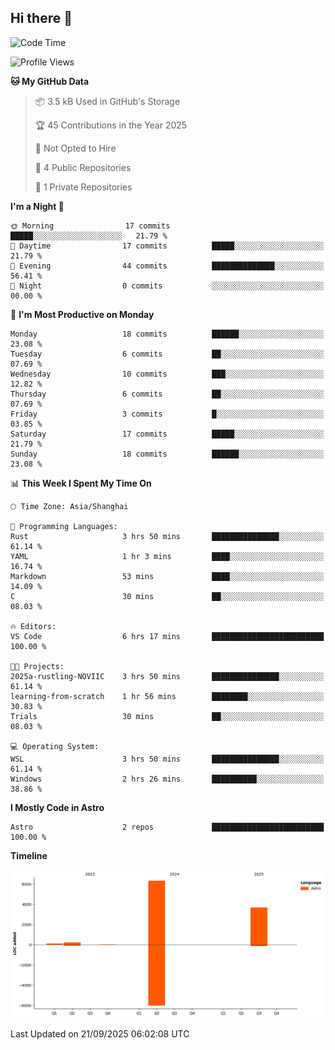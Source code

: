 ## Hi there 👋

<!--
**NOVIIC/NOVIIC** is a ✨ _special_ ✨ repository because its `README.md` (this file) appears on your GitHub profile.

Here are some ideas to get you started:

- 🔭 I’m currently working on ...
- 🌱 I’m currently learning ...
- 👯 I’m looking to collaborate on ...
- 🤔 I’m looking for help with ...
- 💬 Ask me about ...
- 📫 How to reach me: ...
- 😄 Pronouns: ...
- ⚡ Fun fact: ...
-->
<!--START_SECTION:waka-->
![Code Time](http://img.shields.io/badge/Code%20Time-7%20hrs%2030%20mins-blue)

![Profile Views](http://img.shields.io/badge/Profile%20Views-0-blue)

**🐱 My GitHub Data** 

> 📦 3.5 kB Used in GitHub's Storage 
 > 
> 🏆 45 Contributions in the Year 2025
 > 
> 🚫 Not Opted to Hire
 > 
> 📜 4 Public Repositories 
 > 
> 🔑 1 Private Repositories 
 > 
**I'm a Night 🦉** 

```text
🌞 Morning                17 commits          █████░░░░░░░░░░░░░░░░░░░░   21.79 % 
🌆 Daytime                17 commits          █████░░░░░░░░░░░░░░░░░░░░   21.79 % 
🌃 Evening                44 commits          ██████████████░░░░░░░░░░░   56.41 % 
🌙 Night                  0 commits           ░░░░░░░░░░░░░░░░░░░░░░░░░   00.00 % 
```
📅 **I'm Most Productive on Monday** 

```text
Monday                   18 commits          ██████░░░░░░░░░░░░░░░░░░░   23.08 % 
Tuesday                  6 commits           ██░░░░░░░░░░░░░░░░░░░░░░░   07.69 % 
Wednesday                10 commits          ███░░░░░░░░░░░░░░░░░░░░░░   12.82 % 
Thursday                 6 commits           ██░░░░░░░░░░░░░░░░░░░░░░░   07.69 % 
Friday                   3 commits           █░░░░░░░░░░░░░░░░░░░░░░░░   03.85 % 
Saturday                 17 commits          █████░░░░░░░░░░░░░░░░░░░░   21.79 % 
Sunday                   18 commits          ██████░░░░░░░░░░░░░░░░░░░   23.08 % 
```


📊 **This Week I Spent My Time On** 

```text
🕑︎ Time Zone: Asia/Shanghai

💬 Programming Languages: 
Rust                     3 hrs 50 mins       ███████████████░░░░░░░░░░   61.14 % 
YAML                     1 hr 3 mins         ████░░░░░░░░░░░░░░░░░░░░░   16.74 % 
Markdown                 53 mins             ████░░░░░░░░░░░░░░░░░░░░░   14.09 % 
C                        30 mins             ██░░░░░░░░░░░░░░░░░░░░░░░   08.03 % 

🔥 Editors: 
VS Code                  6 hrs 17 mins       █████████████████████████   100.00 % 

🐱‍💻 Projects: 
2025a-rustling-NOVIIC    3 hrs 50 mins       ███████████████░░░░░░░░░░   61.14 % 
learning-from-scratch    1 hr 56 mins        ████████░░░░░░░░░░░░░░░░░   30.83 % 
Trials                   30 mins             ██░░░░░░░░░░░░░░░░░░░░░░░   08.03 % 

💻 Operating System: 
WSL                      3 hrs 50 mins       ███████████████░░░░░░░░░░   61.14 % 
Windows                  2 hrs 26 mins       ██████████░░░░░░░░░░░░░░░   38.86 % 
```

**I Mostly Code in Astro** 

```text
Astro                    2 repos             █████████████████████████   100.00 % 
```



**Timeline**

![Lines of Code chart](https://raw.githubusercontent.com/NOVIIC/NOVIIC/main/assets/bar_graph.png)


 Last Updated on 21/09/2025 06:02:08 UTC
<!--END_SECTION:waka-->
